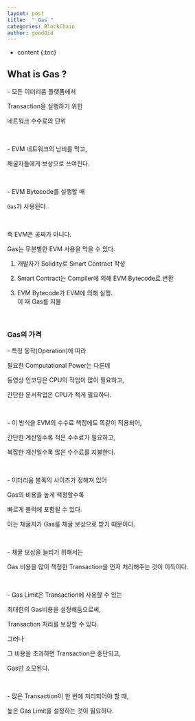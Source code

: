 ```yaml
---
layout: post
title:  " Gas "
categories: BlockChain
author: goodGid
---
```

* content
{:toc}

## What is Gas ?

\- 모든 이더리움 플랫폼에서

Transaction을 실행하기 위한

네트워크 수수료의 단위

<br>

\- EVM 네트워크의 낭비를 막고, 

채굴자들에게 보상으로 쓰여진다.

<br>

\- EVM Bytecode를 실행할 때

`Gas`가 사용된다.

<br>

즉 EVM은 공짜가 아니다.

Gas는 무분별한 EVM 사용을 막을 수 있다.

1. 개발자가 Solidity로 Smart Contract 작성

2. Smart Contract는 Compiler에 의해 EVM Bytecode로 변환

3. EVM Bytecode가 EVM에 의해 실행. <br> 이 때 Gas를 지불


<br>

### Gas의 가격

\- 특정 동작(Operation)에 따라 

필요한 Computational Power는 다른데

동영상 인코딩은 CPU의 작업이 많이 필요하고,

간단한 문서작업은 CPU가 적게 필요하다.

<br>

\- 이 방식을 EVM의 수수료 책정에도 똑같이 적용되어,

간단한 계산일수록 적은 수수료가 필요하고,

복잡한 계산일수록 많은 수수료를 지불한다.

<br>

\- 이더리움 블록의 사이즈가 정해져 있어

Gas의 비용을 높게 책정할수록 

빠르게 블럭에 포함될 수 있다.

이는 채굴자가 Gas를 채굴 보상으로 받기 때문이다.

<br>

\- 채굴 보상을 늘리기 위해서는

Gas 비용을 많이 책정한 Transaction을 먼저 처리해주는 것이 이득이다.

<br>

\- Gas Limit은 Transaction에 사용할 수 있는

최대한의 Gas비용을 설정해둠으로써,

Transaction 처리를 보장할 수 있다.

그러나

그 비용을 초과하면 Transaction은 중단되고,

Gas만 소모된다.

<br>

\- 많은 Transaction이 한 번에 처리되어야 할 때,

높은 Gas Limit을 설정하는 것이 필요하다.



